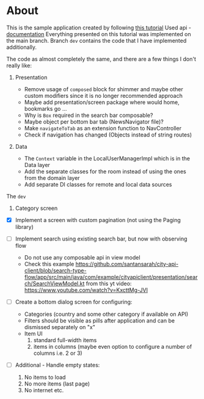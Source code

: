 # About

This is the sample application created by following [this tutorial](https://www.youtube.com/watch?v=9AekfR-EI-U&list=PLzZEuVaFb9Exi-pc8qtHBrrLg8bUn-TP6&index=1&pp=iAQB)
Used api - [documentation](https://newsapi.org/docs)
Everything presented on this tutorial was implemented on the main branch. Branch `dev` contains the code that I have
implemented additionally.


The code as almost completely the same, and there are a few things I don't really like:
1. Presentation
   - Remove usage of `composed` block for shimmer and maybe other custom modifiers since it is no longer recommended approach
   - Maybe add presentation/screen package where would home, bookmarks go ...
   - Why is `Box` required in the search bar composable?
   - Maybe object per bottom bar tab (NewsNavigator file)?
   - Make `navigateToTab` as an extension function to NavController
   - Check if navigation has changed (Objects instead of string routes)

2. Data
   - The `Context` variable in the LocalUserManagerImpl which is in the Data layer
   - Add the separate classes for the room instead of using the ones from the domain layer
   - Add separate DI classes for remote and local data sources


The `dev`

1. Category screen

- [x] Implement a screen with custom pagination (not using the Paging library)

- [ ] Implement search using existing search bar, but now with observing flow
  - Do not use any composable api in view model
  - Check this example https://github.com/santansarah/city-api-client/blob/search-type-flow/app/src/main/java/com/example/cityapiclient/presentation/search/SearchViewModel.kt
    from this yt video: https://www.youtube.com/watch?v=KxcttMg-JVI

- [ ] Create a bottom dialog screen for configuring:
  - Categories (country and some other category if available on API)
  - Filters should be visible as pills after application and can be dismissed separately on "x"
  - Item UI
    1. standard full-width items
    2. items in columns (maybe even option to configure a number of columns i.e. 2 or 3)

- [ ] Additional - Handle empty states:
  1. No items to load
  2. No more items (last page)
  3. No internet etc.